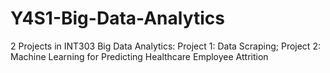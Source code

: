 # Y4S1-Big-Data-Analytics
2 Projects in INT303 Big Data Analytics:
Project 1: Data Scraping;
Project 2: Machine Learning for Predicting Healthcare Employee Attrition
